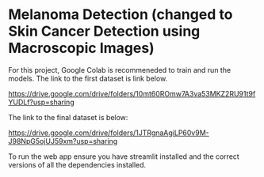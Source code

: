 # Melanoma Detection (changed to Skin Cancer Detection using Macroscopic Images)


For this project, Google Colab is recommeneded to train and run the models. The link to the first dataset is link below.

https://drive.google.com/drive/folders/10mt60ROmw7A3va53MKZ2RU91t9fYUDLf?usp=sharing

The link to the final dataset is below:

https://drive.google.com/drive/folders/1JTRgnaAgiLP60v9M-J98NpG5ojUJ59xm?usp=sharing


To run the web app ensure you have streamlit installed and the correct versions of all the dependencies installed.
